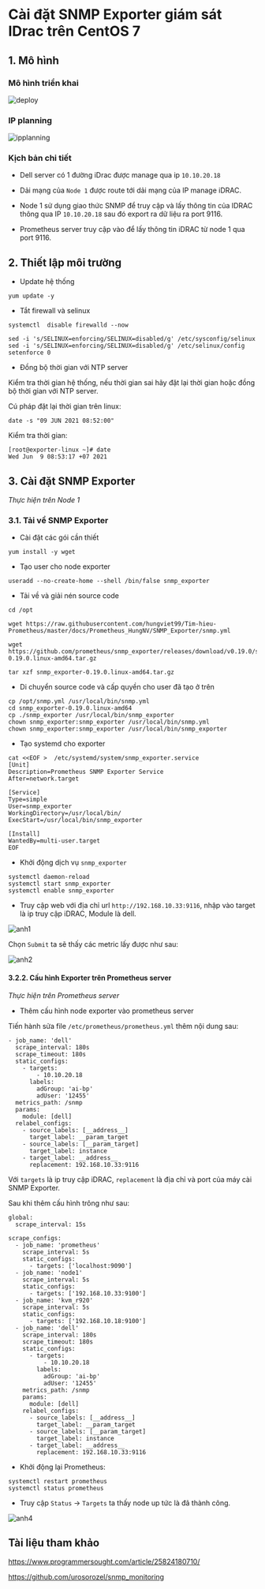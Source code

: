 # Cài đặt SNMP Exporter giám sát IDrac trên CentOS 7

## 1. Mô hình 

### Mô hình triển khai 

![deploy](../images/trienkhai1.png)

### IP planning 

![ipplanning](../images/ipplanning1.png)

### Kịch bản chi tiết

- Dell server có 1 đường iDrac được manage qua ip `10.10.20.18`

- Dải mạng của `Node 1` được route tới dải mạng của IP manage iDRAC.

- Node 1 sử dụng giao thức SNMP để truy cập và lấy thông tin của IDRAC thông qua IP `10.10.20.18` sau đó export ra dữ liệu ra port 9116.

- Prometheus server truy cập vào để lấy thông tin iDRAC từ node 1 qua port 9116.

## 2. Thiết lập môi trường

- Update hệ thống

```
yum update -y
```
 
- Tắt firewall và selinux

```
systemctl  disable firewalld --now
```

```
sed -i 's/SELINUX=enforcing/SELINUX=disabled/g' /etc/sysconfig/selinux
sed -i 's/SELINUX=enforcing/SELINUX=disabled/g' /etc/selinux/config
setenforce 0
```

- Đồng bộ thời gian với NTP server

Kiểm tra thời gian hệ thống, nếu thời gian sai hãy đặt lại thời gian hoặc đồng bộ thời gian với NTP server.

Cú pháp đặt lại thời gian trên linux:

```
date -s "09 JUN 2021 08:52:00"
```

Kiểm tra thời gian:

```
[root@exporter-linux ~]# date
Wed Jun  9 08:53:17 +07 2021
```

## 3. Cài đặt SNMP Exporter

*Thực hiện trên Node 1*

### 3.1. Tải về SNMP Exporter

-  Cài đặt các gói cần thiết

```
yum install -y wget
```

- Tạo user cho node exporter

```
useradd --no-create-home --shell /bin/false snmp_exporter
```

- Tải về và giải nén source code

```
cd /opt

wget https://raw.githubusercontent.com/hungviet99/Tim-hieu-Prometheus/master/docs/Prometheus_HungNV/SNMP_Exporter/snmp.yml

wget https://github.com/prometheus/snmp_exporter/releases/download/v0.19.0/snmp_exporter-0.19.0.linux-amd64.tar.gz

tar xzf snmp_exporter-0.19.0.linux-amd64.tar.gz
```

- Di chuyển source code và cấp quyền cho user đã tạo ở trên

```
cp /opt/snmp.yml /usr/local/bin/snmp.yml
cd snmp_exporter-0.19.0.linux-amd64
cp ./snmp_exporter /usr/local/bin/snmp_exporter
chown snmp_exporter:snmp_exporter /usr/local/bin/snmp.yml
chown snmp_exporter:snmp_exporter /usr/local/bin/snmp_exporter
```

- Tạo systemd cho exporter

```
cat <<EOF >  /etc/systemd/system/snmp_exporter.service
[Unit]
Description=Prometheus SNMP Exporter Service
After=network.target

[Service]
Type=simple
User=snmp_exporter
WorkingDirectory=/usr/local/bin/
ExecStart=/usr/local/bin/snmp_exporter

[Install]
WantedBy=multi-user.target
EOF
```

- Khởi động dịch vụ `snmp_exporter`

```
systemctl daemon-reload
systemctl start snmp_exporter
systemctl enable snmp_exporter
```

- Truy cập web với địa chỉ url `http://192.168.10.33:9116`, nhập vào target là ip truy cập iDRAC, Module là dell.

![anh1](../images/idrac2.png)

Chọn `Submit` ta sẽ thấy các metric lấy được như sau:

![anh2](../images/idrac3.png)

#### 3.2.2. Cấu hình Exporter trên Prometheus server

*Thực hiện trên Prometheus server*

- Thêm cấu hình node exporter vào prometheus server

Tiến hành sửa file `/etc/prometheus/prometheus.yml` thêm nội dung sau:

```
- job_name: 'dell'
  scrape_interval: 180s
  scrape_timeout: 180s
  static_configs:
    - targets:
        - 10.10.20.18
      labels:
        adGroup: 'ai-bp'
        adUser: '12455'
  metrics_path: /snmp
  params:
    module: [dell]
  relabel_configs:
    - source_labels: [__address__]
      target_label: __param_target
    - source_labels: [__param_target]
      target_label: instance
    - target_label: __address__
      replacement: 192.168.10.33:9116
```

Với `targets` là ip truy cập iDRAC, `replacement` là địa chỉ và port của máy cài SNMP Exporter.

Sau khi thêm cấu hình trông như sau:

```
global:
  scrape_interval: 15s

scrape_configs:
  - job_name: 'prometheus'
    scrape_interval: 5s
    static_configs:
      - targets: ['localhost:9090']
  - job_name: 'node1'
    scrape_interval: 5s
    static_configs:
      - targets: ['192.168.10.33:9100']
  - job_name: 'kvm_r920'
    scrape_interval: 5s
    static_configs:
      - targets: ['192.168.10.18:9100']
  - job_name: 'dell'
    scrape_interval: 180s
    scrape_timeout: 180s
    static_configs:
      - targets:
          - 10.10.20.18
        labels:
          adGroup: 'ai-bp'
          adUser: '12455'
    metrics_path: /snmp
    params:
      module: [dell]
    relabel_configs:
      - source_labels: [__address__]
        target_label: __param_target
      - source_labels: [__param_target]
        target_label: instance
      - target_label: __address__
        replacement: 192.168.10.33:9116
```

- Khởi động lại Prometheus:

```
systemctl restart prometheus
systemctl status prometheus
```

- Truy cập `Status` -> `Targets` ta thấy node up tức là đã thành công.

![anh4](../images/idrac4.png)

## Tài liệu tham khảo 

https://www.programmersought.com/article/25824180710/

https://github.com/urosorozel/snmp_monitoring